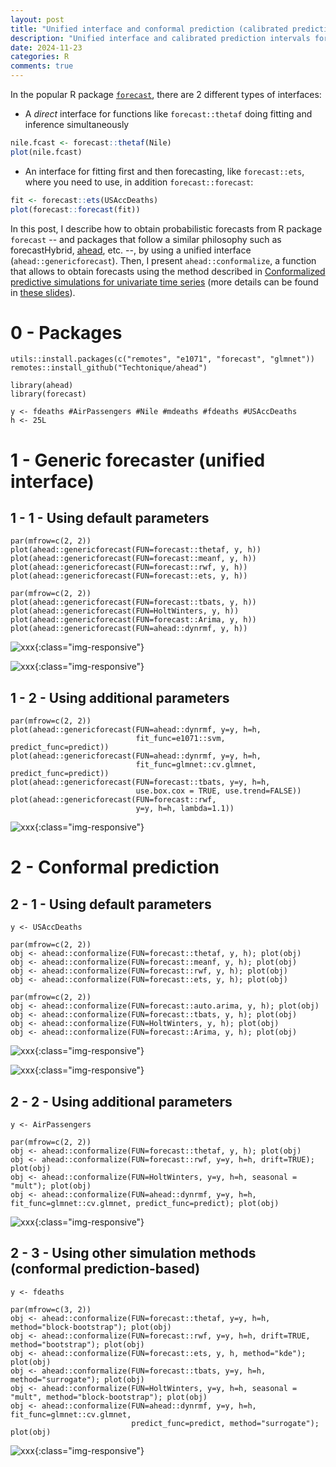 ```yaml
---
layout: post
title: "Unified interface and conformal prediction (calibrated prediction intervals) for R package forecast (and 'affiliates')"
description: "Unified interface and calibrated prediction intervals for R package forecast, with multiple examples"
date: 2024-11-23
categories: R
comments: true
---
```


In the popular R package [`forecast`](https://github.com/robjhyndman/forecast), there are 2 different types of  interfaces: 

- A _direct_ interface for functions like `forecast::thetaf` doing fitting and inference simultaneously 

```R
nile.fcast <- forecast::thetaf(Nile)
plot(nile.fcast)
```

- An interface for fitting first and then forecasting, like `forecast::ets`, where you need to use, in addition `forecast::forecast`:

```R
fit <- forecast::ets(USAccDeaths)
plot(forecast::forecast(fit))
```

In this post, I describe how to obtain probabilistic forecasts from R package `forecast` -- and packages that follow a similar philosophy such as forecastHybrid, [ahead](https://github.com/Techtonique/ahead), etc. --, by  using a unified interface (`ahead::genericforecast`). Then, I present `ahead::conformalize`, a function that allows to obtain forecasts using the method described in [Conformalized predictive simulations for univariate time series](https://www.researchgate.net/publication/379643443_Conformalized_predictive_simulations_for_univariate_time_series) (more details can be found in [these slides](https://www.researchgate.net/publication/382589729_Probabilistic_Forecasting_with_nnetsauce_using_Density_Estimation_Bayesian_inference_Conformal_prediction_and_Vine_copulas)). 

# 0 - Packages

```{r}
utils::install.packages(c("remotes", "e1071", "forecast", "glmnet"))
remotes::install_github("Techtonique/ahead")
```

```{r}
library(ahead)
library(forecast)
```

```{r}
y <- fdeaths #AirPassengers #Nile #mdeaths #fdeaths #USAccDeaths
h <- 25L
```

# 1 - Generic forecaster (unified interface)

## 1 - 1 - Using default parameters

```{r}
par(mfrow=c(2, 2))
plot(ahead::genericforecast(FUN=forecast::thetaf, y, h))
plot(ahead::genericforecast(FUN=forecast::meanf, y, h))
plot(ahead::genericforecast(FUN=forecast::rwf, y, h))
plot(ahead::genericforecast(FUN=forecast::ets, y, h))

par(mfrow=c(2, 2))
plot(ahead::genericforecast(FUN=forecast::tbats, y, h))
plot(ahead::genericforecast(FUN=HoltWinters, y, h))
plot(ahead::genericforecast(FUN=forecast::Arima, y, h))
plot(ahead::genericforecast(FUN=ahead::dynrmf, y, h))
```

![xxx]({{base}}/images/2024-11-23/2024-11-23-image1.png){:class="img-responsive"} 

![xxx]({{base}}/images/2024-11-23/2024-11-23-image2.png){:class="img-responsive"}          

## 1 - 2 - Using additional parameters

```{r}
par(mfrow=c(2, 2))
plot(ahead::genericforecast(FUN=ahead::dynrmf, y=y, h=h, 
                            fit_func=e1071::svm, predict_func=predict))
plot(ahead::genericforecast(FUN=ahead::dynrmf, y=y, h=h, 
                            fit_func=glmnet::cv.glmnet, predict_func=predict))
plot(ahead::genericforecast(FUN=forecast::tbats, y=y, h=h, 
                            use.box.cox = TRUE, use.trend=FALSE))
plot(ahead::genericforecast(FUN=forecast::rwf, 
                            y=y, h=h, lambda=1.1))
```

![xxx]({{base}}/images/2024-11-23/2024-11-23-image3.png){:class="img-responsive"}          

# 2 - Conformal prediction

## 2 - 1 - Using default parameters

```{r}
y <- USAccDeaths

par(mfrow=c(2, 2))
obj <- ahead::conformalize(FUN=forecast::thetaf, y, h); plot(obj)
obj <- ahead::conformalize(FUN=forecast::meanf, y, h); plot(obj)
obj <- ahead::conformalize(FUN=forecast::rwf, y, h); plot(obj)
obj <- ahead::conformalize(FUN=forecast::ets, y, h); plot(obj)

par(mfrow=c(2, 2))
obj <- ahead::conformalize(FUN=forecast::auto.arima, y, h); plot(obj)
obj <- ahead::conformalize(FUN=forecast::tbats, y, h); plot(obj)
obj <- ahead::conformalize(FUN=HoltWinters, y, h); plot(obj)
obj <- ahead::conformalize(FUN=forecast::Arima, y, h); plot(obj)
```

![xxx]({{base}}/images/2024-11-23/2024-11-23-image4.png){:class="img-responsive"}          

![xxx]({{base}}/images/2024-11-23/2024-11-23-image5.png){:class="img-responsive"}          

## 2 - 2 - Using additional parameters

```{r}
y <- AirPassengers

par(mfrow=c(2, 2))
obj <- ahead::conformalize(FUN=forecast::thetaf, y, h); plot(obj)
obj <- ahead::conformalize(FUN=forecast::rwf, y=y, h=h, drift=TRUE); plot(obj)
obj <- ahead::conformalize(FUN=HoltWinters, y=y, h=h, seasonal = "mult"); plot(obj)
obj <- ahead::conformalize(FUN=ahead::dynrmf, y=y, h=h, fit_func=glmnet::cv.glmnet, predict_func=predict); plot(obj)
```

![xxx]({{base}}/images/2024-11-23/2024-11-23-image6.png){:class="img-responsive"}          

## 2 - 3 - Using other simulation methods (conformal prediction-based)

```{r}
y <- fdeaths

par(mfrow=c(3, 2))
obj <- ahead::conformalize(FUN=forecast::thetaf, y=y, h=h, method="block-bootstrap"); plot(obj)
obj <- ahead::conformalize(FUN=forecast::rwf, y=y, h=h, drift=TRUE, method="bootstrap"); plot(obj)
obj <- ahead::conformalize(FUN=forecast::ets, y, h, method="kde"); plot(obj)
obj <- ahead::conformalize(FUN=forecast::tbats, y=y, h=h, method="surrogate"); plot(obj)
obj <- ahead::conformalize(FUN=HoltWinters, y=y, h=h, seasonal = "mult", method="block-bootstrap"); plot(obj)
obj <- ahead::conformalize(FUN=ahead::dynrmf, y=y, h=h, fit_func=glmnet::cv.glmnet, 
                           predict_func=predict, method="surrogate"); plot(obj)
```

![xxx]({{base}}/images/2024-11-23/2024-11-23-image7.png){:class="img-responsive"}          